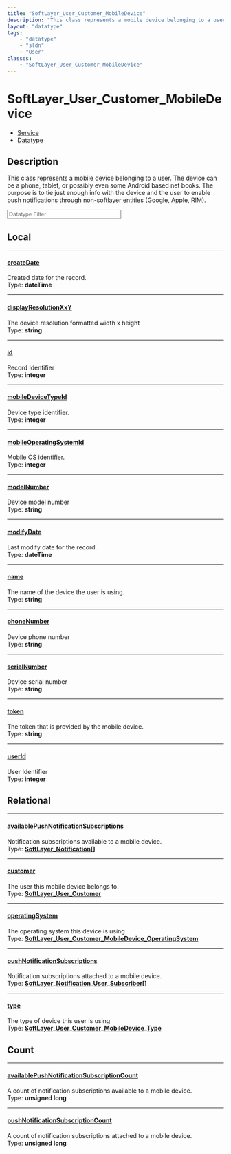 ```yaml
---
title: "SoftLayer_User_Customer_MobileDevice"
description: "This class represents a mobile device belonging to a user.  The device can be a phone, tablet, or possibly even some And... "
layout: "datatype"
tags:
    - "datatype"
    - "sldn"
    - "User"
classes:
    - "SoftLayer_User_Customer_MobileDevice"
---
```


# SoftLayer_User_Customer_MobileDevice
<div id='service-datatype'>
    <ul id='sldn-reference-tabs'>
    <li id='service'> <a href='/reference/services/SoftLayer_User_Customer_MobileDevice' >Service</a></li>    <li id='datatype'> <a href='/reference/datatypes/SoftLayer_User_Customer_MobileDevice' >Datatype</a></li>
    </ul>
</div>

## Description 


This class represents a mobile device belonging to a user.  The device can be a phone, tablet, or possibly even some Android based net books.  The purpose is to tie just enough info with the device and the user to enable push notifications through non-softlayer entities (Google, Apple, RIM). 





<!-- Filer BEGIN -->
<div class="view-filters">
        <div class="clearfix">
            <div class="search-input-box">
                <input placeholder="Datatype Filter" onkeyup="titleSearch(inputId='prop-input', divId='properties', elementClass='prop-row')" 
                    type="text" id="prop-input" value="" size="30" maxlength="128" class="form-text">
            </div>
        </div>
</div>
<!-- Filer END -->

<div id="properties" class="content">
<div id="localProperties" class="prop-content" >

## Local
<div class="prop-row">

-----
[createDate]: #createdate
#### [createDate]
Created date for the record.  
<span class="type-label">Type: </span>**dateTime**  



</div>
<div class="prop-row">

-----
[displayResolutionXxY]: #displayresolutionxxy
#### [displayResolutionXxY]
The device resolution formatted width x height  
<span class="type-label">Type: </span>**string**  



</div>
<div class="prop-row">

-----
[id]: #id
#### [id]
Record Identifier  
<span class="type-label">Type: </span>**integer**  



</div>
<div class="prop-row">

-----
[mobileDeviceTypeId]: #mobiledevicetypeid
#### [mobileDeviceTypeId]
Device type identifier.  
<span class="type-label">Type: </span>**integer**  



</div>
<div class="prop-row">

-----
[mobileOperatingSystemId]: #mobileoperatingsystemid
#### [mobileOperatingSystemId]
Mobile OS identifier.  
<span class="type-label">Type: </span>**integer**  



</div>
<div class="prop-row">

-----
[modelNumber]: #modelnumber
#### [modelNumber]
Device model number  
<span class="type-label">Type: </span>**string**  



</div>
<div class="prop-row">

-----
[modifyDate]: #modifydate
#### [modifyDate]
Last modify date for the record.  
<span class="type-label">Type: </span>**dateTime**  



</div>
<div class="prop-row">

-----
[name]: #name
#### [name]
The name of the device the user is using.  
<span class="type-label">Type: </span>**string**  



</div>
<div class="prop-row">

-----
[phoneNumber]: #phonenumber
#### [phoneNumber]
Device phone number  
<span class="type-label">Type: </span>**string**  



</div>
<div class="prop-row">

-----
[serialNumber]: #serialnumber
#### [serialNumber]
Device serial number  
<span class="type-label">Type: </span>**string**  



</div>
<div class="prop-row">

-----
[token]: #token
#### [token]
The token that is provided by the mobile device.  
<span class="type-label">Type: </span>**string**  



</div>
<div class="prop-row">

-----
[userId]: #userid
#### [userId]
User Identifier  
<span class="type-label">Type: </span>**integer**  



</div>
</div>
<!-- LOCAL PROPERTY END -->

<div id="relationalProperties"  class="prop-content" >

## Relational
<div class="prop-row">

-----
[availablePushNotificationSubscriptions]: #availablepushnotificationsubscriptions
#### [availablePushNotificationSubscriptions]
Notification subscriptions available to a mobile device.  
<span class="type-label">Type: </span>**<a href='/reference/datatypes/SoftLayer_Notification'>SoftLayer_Notification[] </a>**  



</div>
<div class="prop-row">

-----
[customer]: #customer
#### [customer]
The user this mobile device belongs to.  
<span class="type-label">Type: </span>**<a href='/reference/datatypes/SoftLayer_User_Customer'>SoftLayer_User_Customer </a>**  



</div>
<div class="prop-row">

-----
[operatingSystem]: #operatingsystem
#### [operatingSystem]
The operating system this device is using  
<span class="type-label">Type: </span>**<a href='/reference/datatypes/SoftLayer_User_Customer_MobileDevice_OperatingSystem'>SoftLayer_User_Customer_MobileDevice_OperatingSystem </a>**  



</div>
<div class="prop-row">

-----
[pushNotificationSubscriptions]: #pushnotificationsubscriptions
#### [pushNotificationSubscriptions]
Notification subscriptions attached to a mobile device.  
<span class="type-label">Type: </span>**<a href='/reference/datatypes/SoftLayer_Notification_User_Subscriber'>SoftLayer_Notification_User_Subscriber[] </a>**  



</div>
<div class="prop-row">

-----
[type]: #type
#### [type]
The type of device this user is using  
<span class="type-label">Type: </span>**<a href='/reference/datatypes/SoftLayer_User_Customer_MobileDevice_Type'>SoftLayer_User_Customer_MobileDevice_Type </a>**  



</div>

## Count
<div class="prop-row">

-----
[availablePushNotificationSubscriptionCount]: #availablepushnotificationsubscriptioncount
#### [availablePushNotificationSubscriptionCount]
A count of notification subscriptions available to a mobile device.   
<span class="type-label">Type: </span>**unsigned long**  



</div>
<div class="prop-row">

-----
[pushNotificationSubscriptionCount]: #pushnotificationsubscriptioncount
#### [pushNotificationSubscriptionCount]
A count of notification subscriptions attached to a mobile device.   
<span class="type-label">Type: </span>**unsigned long**  



</div>
</div>


